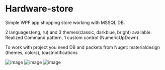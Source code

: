 # Hardware-store
Simple WPF app shopping store working with MSSQL DB. 

2 languages(eng, ru) and 3 themes(classic, darkblue, bright) available. Realized Command pattern, 1 custom control (NumericUpDown)

To work with project you need DB and packets from Nuget: materialdesign (themes, colors), toastnotifications

![image](https://user-images.githubusercontent.com/70767188/111331592-19b38d00-8682-11eb-8526-27c3b63a58d4.png)
![image](https://user-images.githubusercontent.com/70767188/111331677-2f28b700-8682-11eb-839a-39230bbb916a.png)
![image](https://user-images.githubusercontent.com/70767188/111331807-5089a300-8682-11eb-997e-70e934e05787.png)
